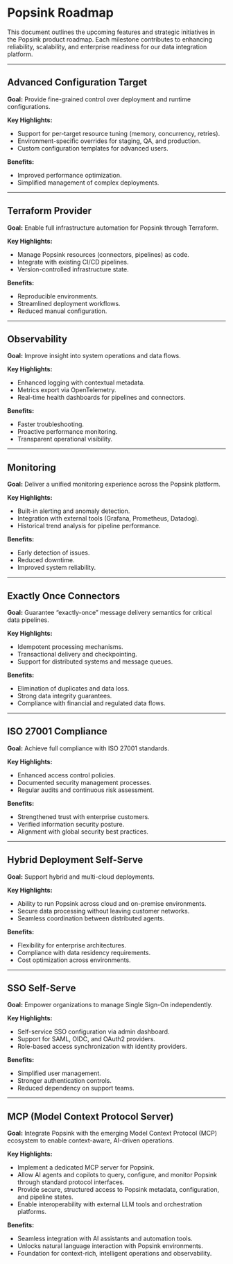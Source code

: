 # Popsink Roadmap

This document outlines the upcoming features and strategic initiatives in the Popsink product roadmap. Each milestone contributes to enhancing reliability, scalability, and enterprise readiness for our data integration platform.

---

## Advanced Configuration Target

**Goal:** Provide fine-grained control over deployment and runtime configurations.

**Key Highlights:**

- Support for per-target resource tuning (memory, concurrency, retries).
- Environment-specific overrides for staging, QA, and production.
- Custom configuration templates for advanced users.

**Benefits:**

- Improved performance optimization.
- Simplified management of complex deployments.

---

## Terraform Provider

**Goal:** Enable full infrastructure automation for Popsink through Terraform.

**Key Highlights:**

- Manage Popsink resources (connectors, pipelines) as code.
- Integrate with existing CI/CD pipelines.
- Version-controlled infrastructure state.

**Benefits:**

- Reproducible environments.
- Streamlined deployment workflows.
- Reduced manual configuration.

---

## Observability

**Goal:** Improve insight into system operations and data flows.

**Key Highlights:**

- Enhanced logging with contextual metadata.
- Metrics export via OpenTelemetry.
- Real-time health dashboards for pipelines and connectors.

**Benefits:**

- Faster troubleshooting.
- Proactive performance monitoring.
- Transparent operational visibility.

---

## Monitoring

**Goal:** Deliver a unified monitoring experience across the Popsink platform.

**Key Highlights:**

- Built-in alerting and anomaly detection.
- Integration with external tools (Grafana, Prometheus, Datadog).
- Historical trend analysis for pipeline performance.

**Benefits:**

- Early detection of issues.
- Reduced downtime.
- Improved system reliability.

---

## Exactly Once Connectors

**Goal:** Guarantee “exactly-once” message delivery semantics for critical data pipelines.

**Key Highlights:**

- Idempotent processing mechanisms.
- Transactional delivery and checkpointing.
- Support for distributed systems and message queues.

**Benefits:**

- Elimination of duplicates and data loss.
- Strong data integrity guarantees.
- Compliance with financial and regulated data flows.

---

## ISO 27001 Compliance

**Goal:** Achieve full compliance with ISO 27001 standards.

**Key Highlights:**

- Enhanced access control policies.
- Documented security management processes.
- Regular audits and continuous risk assessment.

**Benefits:**

- Strengthened trust with enterprise customers.
- Verified information security posture.
- Alignment with global security best practices.

---

## Hybrid Deployment Self-Serve

**Goal:** Support hybrid and multi-cloud deployments.

**Key Highlights:**

- Ability to run Popsink across cloud and on-premise environments.
- Secure data processing without leaving customer networks.
- Seamless coordination between distributed agents.

**Benefits:**

- Flexibility for enterprise architectures.
- Compliance with data residency requirements.
- Cost optimization across environments.

---

## SSO Self-Serve

**Goal:** Empower organizations to manage Single Sign-On independently.

**Key Highlights:**

- Self-service SSO configuration via admin dashboard.
- Support for SAML, OIDC, and OAuth2 providers.
- Role-based access synchronization with identity providers.

**Benefits:**

- Simplified user management.
- Stronger authentication controls.
- Reduced dependency on support teams.

---

## MCP (Model Context Protocol Server)

**Goal:** Integrate Popsink with the emerging Model Context Protocol (MCP) ecosystem to enable context-aware, AI-driven operations.

**Key Highlights:**

- Implement a dedicated MCP server for Popsink.
- Allow AI agents and copilots to query, configure, and monitor Popsink through standard protocol interfaces.
- Provide secure, structured access to Popsink metadata, configuration, and pipeline states.
- Enable interoperability with external LLM tools and orchestration platforms.

**Benefits:**

- Seamless integration with AI assistants and automation tools.
- Unlocks natural language interaction with Popsink environments.
- Foundation for context-rich, intelligent operations and observability.
